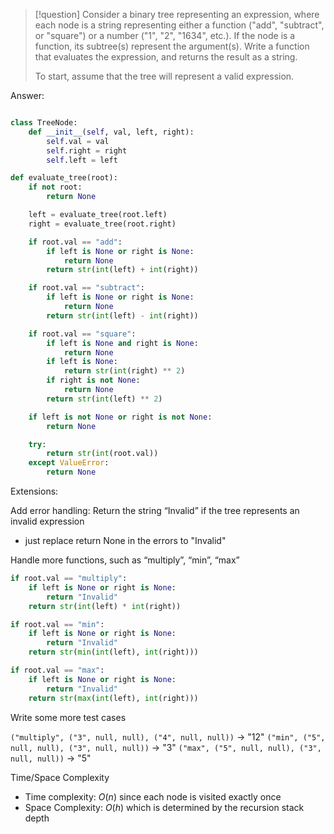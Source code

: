 >[!question]
>Consider a binary tree representing an expression, where each node is a string representing either a function ("add", "subtract", or "square") or a number ("1", "2", "1634", etc.). If the node is a function, its subtree(s) represent the argument(s). Write a function that evaluates the expression, and returns the result as a string.
>
>To start, assume that the tree will represent a valid expression.

Answer:
```Python

class TreeNode:
	def __init__(self, val, left, right):
		self.val = val
		self.right = right
		self.left = left

def evaluate_tree(root):
	if not root:
		return None

	left = evaluate_tree(root.left)
	right = evaluate_tree(root.right)

	if root.val == "add":
		if left is None or right is None:
			return None
		return str(int(left) + int(right))

	if root.val == "subtract":
		if left is None or right is None:
			return None
		return str(int(left) - int(right))

	if root.val == "square":
		if left is None and right is None:
			return None
		if left is None:
			return str(int(right) ** 2)
		if right is not None:
			return None
		return str(int(left) ** 2)

	if left is not None or right is not None:
		return None

	try:
		return str(int(root.val))
	except ValueError:
		return None
```

Extensions:

Add error handling: Return the string “Invalid” if the tree represents an invalid expression
- just replace return None in the errors to "Invalid"

Handle more functions, such as “multiply”, “min”, “max”

```Python
if root.val == "multiply":
	if left is None or right is None:
		return "Invalid"
	return str(int(left) * int(right))

if root.val == "min":
	if left is None or right is None:
		return "Invalid"
	return str(min(int(left), int(right)))

if root.val == "max":
	if left is None or right is None:
		return "Invalid"
	return str(max(int(left), int(right)))
```

Write some more test cases

`("multiply", ("3", null, null), ("4", null, null))` → "12"
`("min", ("5", null, null), ("3", null, null))` → "3"
 `("max", ("5", null, null), ("3", null, null))` → "5"

Time/Space Complexity
- Time complexity: $O(n)$ since each node is visited exactly once
- Space Complexity: $O(h)$ which is determined by the recursion stack depth

